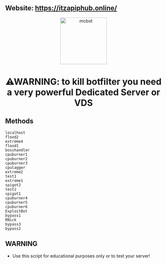 ## Website: https://itzapiphub.online/
<p align="center"><img src="https://github.com/nejason57mars/mcbot/blob/main/icon/test.ico" width="150px" height="150px" alt="mcbot"></p>
<h1 align="center">⚠WARNING: to kill botfilter you need a very powerful Dedicated Server or VDS</h1>

## Methods
```💣 Methods:
localhost
flood2
extreme4
flood1
bosshandler
cpuburner1
cpuburner2
cpuburner3
cpulagger
extreme2
test1
extreme1
spigot2
test2
spigot1
cpuburner4
cpuburner5
cpuburner6
ExploitBot
bypass1
RNick
bypass3
bypass2
```
## WARNING
* Use this script for educational purposes only or to test your server!
